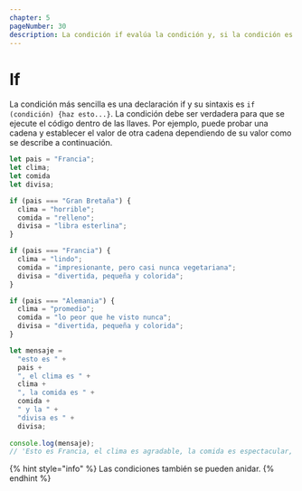 ```yaml
---
chapter: 5
pageNumber: 30
description: La condición if evalúa la condición y, si la condición es verdadera, se ejecuta el bloque de código que sigue a la declaración if; de lo contrario, se omite.
---
```

# If

La condición más sencilla es una declaración if y su sintaxis es `if (condición) {haz esto...}`. La condición debe ser verdadera para que se ejecute el código dentro de las llaves. Por ejemplo, puede probar una cadena y establecer el valor de otra cadena dependiendo de su valor como se describe a continuación.

```javascript
let pais = "Francia";
let clima;
let comida
let divisa;

if (pais === "Gran Bretaña") {
  clima = "horrible";
  comida = "relleno";
  divisa = "libra esterlina";
}

if (pais === "Francia") {
  clima = "lindo";
  comida = "impresionante, pero casi nunca vegetariana";
  divisa = "divertida, pequeña y colorida";
}

if (pais === "Alemania") {
  clima = "promedio";
  comida = "lo peor que he visto nunca";
  divisa = "divertida, pequeña y colorida";
}

let mensaje =
  "esto es " +
  pais +
  ", el clima es " +
  clima +
  ", la comida es " +
  comida +
  " y la " +
  "divisa es " +
  divisa;
  
console.log(mensaje);
// 'Esto es Francia, el clima es agradable, la comida es espectacular, pero casi nunca es vegetariana y la moneda es divertida, pequeña y colorida.'
```

{% hint style="info" %}
Las condiciones también se pueden anidar.
{% endhint %}
